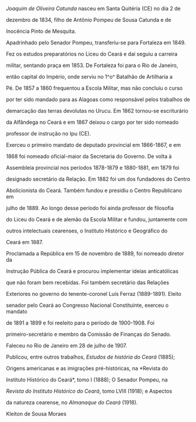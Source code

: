 

*Joaquim de Oliveira Catunda* nasceu em Santa Quitéria (CE) no dia 2 de

dezembro de 1834, filho de Antônio Pompeu de Sousa Catunda e de

Inocência Pinto de Mesquita.



Apadrinhado pelo Senador Pompeu, transferiu-se para Fortaleza em 1849.

Fez os estudos preparatórios no Liceu do Ceará e daí seguiu a carreira

militar, sentando praça em 1853. De Fortaleza foi para o Rio de Janeiro,

então capital do Império, onde serviu no 1^o^ Batalhão de Artilharia a

Pé. De 1857 a 1860 frequentou a Escola Militar, mas não concluiu o curso

por ter sido mandado para as Alagoas como responsável pelos trabalhos de

demarcação das terras devolutas no Urucu. Em 1862 tornou-se escriturário

da Alfândega no Ceará e em 1867 deixou o cargo por ter sido nomeado

professor de instrução no Ipu (CE).



Exerceu o primeiro mandato de deputado provincial em 1866-1867, e em

1868 foi nomeado oficial-maior da Secretaria do Governo. De volta à

Assembleia provincial nos períodos 1878-1879 e 1880-1881, em 1879 foi

designado secretário da Relação. Em 1882 foi um dos fundadores do Centro

Abolicionista do Ceará. Também fundou e presidiu o Centro Republicano em

julho de 1889. Ao longo desse período foi ainda professor de filosofia

do Liceu do Ceará e de alemão da Escola Militar e fundou, juntamente com

outros intelectuais cearenses, o Instituto Histórico e Geográfico do

Ceará em 1887.



Proclamada a República em 15 de novembro de 1889, foi nomeado diretor da

Instrução Pública do Ceará e procurou implementar ideias anticatólicas

que não foram bem recebidas. Foi também secretário das Relações

Exteriores no governo do tenente-coronel Luís Ferraz (1889-1891). Eleito

senador pelo Ceará ao Congresso Nacional Constituinte, exerceu o mandato

de 1891 a 1899 e foi reeleito para o período de 1900-1908. Foi

primeiro-secretário e membro da Comissão de Finanças do Senado.



Faleceu no Rio de Janeiro em 28 de julho de 1907.



Publicou, entre outros trabalhos, *Estudos de história do Ceará* (1885);

Origens americanas e as imigrações pré-históricas, na *Revista do

Instituto Histórico do Ceará*, tomo I (1888); O Senador Pompeu, na

*Revista do Instituto Histórico do Ceará*, tomo LVIII (1918); e Aspectos

da natureza cearense, no *Almanaque do Ceará* (1918).



Kleiton de Sousa Moraes




